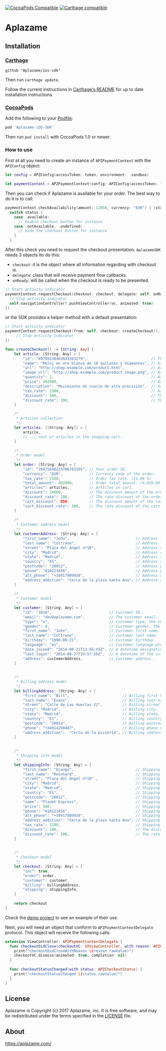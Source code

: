 [![CocoaPods Compatible](https://img.shields.io/cocoapods/v/Aplazame-iOS-SDK.svg)](https://img.shields.io/cocoapods/v/Aplazame-iOS-SDK.svg)
[![Carthage compatible](https://img.shields.io/badge/Carthage-compatible-4BC51D.svg?style=flat)](https://github.com/Carthage/Carthage)
# Aplazame #

<Description>

[tb-Aplazame]: https://aplazame.com/

## Installation ##

### [Carthage] ###

[Carthage]: https://github.com/Carthage/Carthage

```
github "Aplazame/ios-sdk"
```

Then run `carthage update`.

Follow the current instructions in [Carthage's README][carthage-installation]
for up to date installation instructions.

[carthage-installation]: https://github.com/Carthage/Carthage#adding-frameworks-to-an-application

### [CocoaPods] ###

[CocoaPods]: http://cocoapods.org

Add the following to your [Podfile](http://guides.cocoapods.org/using/the-podfile.html):

```ruby
pod 'Aplazame-iOS-SDK'
```

Then run `pod install` with CocoaPods 1.0 or newer.

### How to use ###
First at all you need to create an instance of `APZPaymentContext` with the `APZConfig` object:
```swift
let config = APZConfig(accessToken: token, environment: .sandbox)

let paymentContext = APZPaymentContext(config: APZConfig(accessToken: "your-token-here", environment: .sandbox | .production))
```

Then you can check if Aplazame is available for your order. The best way to do it is to call:
```swift
paymentContext.checkAvailability(amount: 12050, currency: "EUR") { (status) in
  switch status {
    case .available:
      // Enable checkout button for instance
    case .notAvailable, .undefined:
      // Hide the checkout button for instance
    }
  }
```

After this check you need to request the checkout presentation. `AplazameSDK` needs 3 objects ito do this:
- `checkout`: it is the object where all information regarding with checkout is.
- `delegate`: class that will receive payment flow callbacks.
- `onReady`: will be called when the checkout is ready to be presented.

```swift
// Start activity indicator
paymentContext.requestCheckout(checkout: checkout, delegate: self, onReady: { vc in
  // Stop activity indicator
  self.navigationController?.pushViewController(vc, animated: true)
})
```
or the SDK provides a helper method with a default presentation:
```swift
// Start activity indicator
paymentContext.requestCheckout(from: self, checkout: createCheckout(), delegate: self, onPresent: {
     // Stop activity indicator       
})

func createCheckout() -> [String: Any] {	
	let article: [String: Any] = [
		"id": "89793238462643383279",                             // The article ID.
		"name": "Reloj en oro blanco de 18 quilates y diamantes", // Article name.
		"url": "http://shop.example.com/product.html",            // Article url.
		"image_url": "http://shop.example.com/product_image.png", // Article image url.
		"quantity": 2,                                            // Article quantity.
		"price": 402000,                                          // Article price (tax is not included). (4,020.00 €)
		"description": "Movimiento de cuarzo de alta precisión",  // Article description.
		"tax_rate": 2100,                                         // Article tax rate. (21.00 %)
		"discount": 500,                                          // The discount amount of the article. (5.00 €)
		"discount_rate": 200,                                     // The rate discount of the article. (2.00 %)
	]

	/*
	 * Articles collection
	 */
	let articles: [[String: Any]] = [
		article,
		// ... rest of articles in the shopping cart.
	]
	
	/*
	 * Order model
	 */
	let order: [String: Any] = [
		"id": "28475648233786783165", // Your order ID.
		"currency": "EUR",            // Currency code of the order.
		"tax_rate": 2100,             // Order tax rate. (21.00 %)
		"total_amount": 402000,       // Order total amount. (4,620.00 €)
		"articles": articles,         // Articles in cart.
		"discount": 16000,            // The discount amount of the order. (160.00 €)
		"discount_rate": 200,         // The rate discount of the order. (2.00 %)
		"cart_discount": 050,         // The discount amount of the cart. (0.50 €)
		"cart_discount_rate": 300,    // The rate discount of the cart. (3.00 %)
	]
	
	/*
	 * Customer address model
	 */
	let customerAddress: [String: Any] = [
		"first_name": "John",                              // Address first name.
		"last_name": "Coltrane",                           // Address last name.
		"street": "Plaza del Angel nº10",                  // Address street.
		"city": "Madrid",                                  // Address city.
		"state": "Madrid",                                 // Address state.
		"country": "ES",                                   // Address country code.
		"postcode": "28012",                               // Address postcode.
		"phone": "616123456",                              // Address phone number.
		"alt_phone": "+34917909930",                       // Address alternative phone.
		"address_addition": "Cerca de la plaza Santa Ana", // Address addition.
	]
	
	/*
	 * Customer model
	 */
	let customer: [String: Any] = [
		"id": "1618",                          // Customer ID.
		"email": "dev@aplazame.com",           // The customer email.
		"type": "e",                           // Customer type, the choices are g:guest, n:new, e:existing.
		"gender": 0,                           // Customer gender, the choices are 0: not known, 1: male, 2:female, 3: not applicable.
		"first_name": "John",                  // Customer first name.
		"last_name": "Coltrane",               // Customer last name.
		"birthday": "1990-08-21",              // Customer birthday.
		"language": "es",                      // Customer language preferences.
		"date_joined": "2014-08-21T13:56:45Z", // A datetime designating when the customer account was created.
		"last_login": "2014-08-27T19:57:56Z",  // A datetime of the customer last login.
		"address": customerAddress,            // Customer address.
	]
	
	
	/*
	 * Billing address model
	 */
	let billingAddress: [String: Any] = [
		"first_name": "Bill",                        // Billing first name.
		"last_name": "Evans",                        // Billing last name.
		"street": "Calle de Las Huertas 22",         // Billing street.
		"city": "Madrid",                            // Billing city.
		"state": "Madrid",                           // Billing state.
		"country": "ES",                             // Billing country code.
		"postcode": "28014",                         // Billing postcode.
		"phone": "+34914298407",                     // Billing phone number.
		"address_addition":  "Cerca de la pizzería", // Billing address addition.
	]
	
	
	/*
	 * Shipping info model
	 */
	let shippingInfo: [String: Any] = [
		"first_name": "Django",                            // Shipping first name.
		"last_name": "Reinhard",                           // Shipping last name.
		"street": "Plaza del Angel nº10" ,                 // Shipping street.
		"city": "Madrid",                                  // Shipping city.
		"state": "Madrid",                                 // Shipping state.
		"country": "ES",                                   // Shipping country code.
		"postcode": "28012",                               // Shipping postcode.
		"name": "Planet Express",                          // Shipping name.
		"price": 500,                                      // Shipping price (tax is not included). (5.00 €)
		"phone": "616123456",                              // Shipping phone number.
		"alt_phone": "+34917909930",                       // Shipping alternative phone.
		"address_addition": "Cerca de la plaza Santa Ana", // Shipping address addition.
		"tax_rate": 2100,                                  // Shipping tax rate. (21.00 %)
		"discount": 100,                                   // The discount amount of the shipping. (1.00 €)
		"discount_rate": 200,                              // The rate discount of the shipping. (2.00 %)
	]
	
	
	/*
	 * Checkout model
	 */
	let checkout: [String: Any] = [
		"toc": true,
		"order": order,
		"customer": customer,
		"billing": billingAddress,
		"shipping": shippingInfo,
	]
	
	return checkout
}
```

Check the [demo project](/Aplazame-ios-sdk-demo) to see an example of their use.

Next, you will need an object that conform to `APZPaymentContextDelegate` protocol. This object will receive the following calls:

```swift
extension ViewController: APZPaymentContextDelegate {
  func checkoutDidClose(checkoutVC: UIViewController, with reason: APZCheckoutCloseReason) {
    print("checkoutDidCloseWithReason \(reason.rawValue)")
    checkoutVC.dismiss(animated: true, completion: nil)
  }
    
  func checkoutStatusChanged(with status: APZCheckoutStatus) {
    print("checkoutStatusChanged \(status.rawValue)")
  }
}
```

License
-------

Aplazame is Copyright (c) 2017 Aplazame, inc. It is free software, and may be
redistributed under the terms specified in the [LICENSE](/LICENSE.txt) file.

About
-----

https://aplazame.com/


